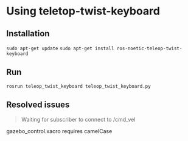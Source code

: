 # Using teletop-twist-keyboard

## Installation

`sudo apt-get update`
`sudo apt-get install ros-noetic-teleop-twist-keyboard`


## Run
`rosrun teleop_twist_keyboard teleop_twist_keyboard.py`

## Resolved issues

> Waiting for subscriber to connect to /cmd_vel

gazebo_control.xacro requires camelCase